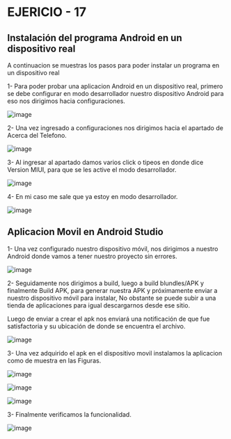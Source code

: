 #  EJERICIO - 17
## Instalación del programa Android en un dispositivo real
A continuacion se muestras los pasos para poder instalar un programa en un dispositivo real

1-  Para poder probar una aplicacion Android en un dispositivo  real, primero se debe configurar en modo desarrollador nuestro dispositivo Android para eso nos  dirigimos hacia configuraciones.

![image](https://user-images.githubusercontent.com/105765407/221082118-7c2d12eb-6442-4e33-8779-3ea3afb8b45d.png)

2-  Una vez ingresado a configuraciones nos dirigimos hacia el apartado de Acerca del Telefono.

![image](https://user-images.githubusercontent.com/105765407/221082252-4f3fd03f-41ed-48c6-b663-1d1a3c22cec5.png)

3-  Al ingresar al apartado  damos varios click o tipeos en donde dice Version MIUI, para que se les active el modo desarrollador.

![image](https://user-images.githubusercontent.com/105765407/221082541-6c2e678d-4f17-4d57-ae68-bccdc3fc60f6.png)

4- En mi caso me sale que ya estoy en modo desarrollador.

![image](https://user-images.githubusercontent.com/105765407/221082615-1d154c18-8622-44e3-bb40-c1d609e6ebc4.png)

## Aplicacion Movil en Android Studio

1- Una vez configurado nuestro dispositivo móvil, nos dirigimos a nuestro Android donde vamos a tener nuestro proyecto sin errores.

![image](https://user-images.githubusercontent.com/105765407/221082997-98962c60-b049-4463-ae41-52733e782dbe.png)

2-  Seguidamente nos dirigimos a build, luego a build blundles/APK y finalmente Build APK, para generar nuestra APK y próximamente enviar a nuestro dispositivo móvil para instalar, No obstante se puede subir a una tienda de aplicaciones para igual descargarnos desde ese sitio.

Luego de enviar a crear el apk nos enviará una notificación de que fue satisfactoria y su ubicación de donde se encuentra el archivo.

![image](https://user-images.githubusercontent.com/105765407/221083465-875c9773-2ca3-4112-ac72-d66fba6438f1.png)

3-  Una vez adquirido el apk en el dispositivo movil instalamos la aplicacion como de muestra en las Figuras.

![image](https://user-images.githubusercontent.com/105765407/221083629-377c4f29-f2c8-4dce-bb18-3d0c5e818a91.png)

![image](https://user-images.githubusercontent.com/105765407/221083666-630dc2a0-6c0d-450b-912c-e61c3a9846db.png)

![image](https://user-images.githubusercontent.com/105765407/221083694-c22aa2f3-ecc1-4e98-b4fc-64d99ad18068.png)

3- Finalmente verificamos la funcionalidad.

![image](https://user-images.githubusercontent.com/105765407/221083784-75f32e56-84ee-4630-97c0-e5206ec81c9a.png)


